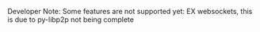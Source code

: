 Developer Note: Some features are not supported yet: EX websockets, this is due to py-libp2p not being complete